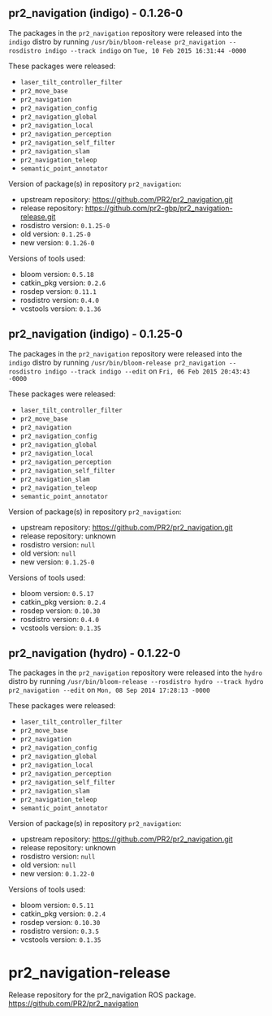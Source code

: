 ## pr2_navigation (indigo) - 0.1.26-0

The packages in the `pr2_navigation` repository were released into the `indigo` distro by running `/usr/bin/bloom-release pr2_navigation --rosdistro indigo --track indigo` on `Tue, 10 Feb 2015 16:31:44 -0000`

These packages were released:
- `laser_tilt_controller_filter`
- `pr2_move_base`
- `pr2_navigation`
- `pr2_navigation_config`
- `pr2_navigation_global`
- `pr2_navigation_local`
- `pr2_navigation_perception`
- `pr2_navigation_self_filter`
- `pr2_navigation_slam`
- `pr2_navigation_teleop`
- `semantic_point_annotator`

Version of package(s) in repository `pr2_navigation`:
- upstream repository: https://github.com/PR2/pr2_navigation.git
- release repository: https://github.com/pr2-gbp/pr2_navigation-release.git
- rosdistro version: `0.1.25-0`
- old version: `0.1.25-0`
- new version: `0.1.26-0`

Versions of tools used:
- bloom version: `0.5.18`
- catkin_pkg version: `0.2.6`
- rosdep version: `0.11.1`
- rosdistro version: `0.4.0`
- vcstools version: `0.1.36`


## pr2_navigation (indigo) - 0.1.25-0

The packages in the `pr2_navigation` repository were released into the `indigo` distro by running `/usr/bin/bloom-release pr2_navigation --rosdistro indigo --track indigo --edit` on `Fri, 06 Feb 2015 20:43:43 -0000`

These packages were released:
- `laser_tilt_controller_filter`
- `pr2_move_base`
- `pr2_navigation`
- `pr2_navigation_config`
- `pr2_navigation_global`
- `pr2_navigation_local`
- `pr2_navigation_perception`
- `pr2_navigation_self_filter`
- `pr2_navigation_slam`
- `pr2_navigation_teleop`
- `semantic_point_annotator`

Version of package(s) in repository `pr2_navigation`:
- upstream repository: https://github.com/PR2/pr2_navigation.git
- release repository: unknown
- rosdistro version: `null`
- old version: `null`
- new version: `0.1.25-0`

Versions of tools used:
- bloom version: `0.5.17`
- catkin_pkg version: `0.2.4`
- rosdep version: `0.10.30`
- rosdistro version: `0.4.0`
- vcstools version: `0.1.35`


## pr2_navigation (hydro) - 0.1.22-0

The packages in the `pr2_navigation` repository were released into the `hydro` distro by running `/usr/bin/bloom-release --rosdistro hydro --track hydro pr2_navigation --edit` on `Mon, 08 Sep 2014 17:28:13 -0000`

These packages were released:
- `laser_tilt_controller_filter`
- `pr2_move_base`
- `pr2_navigation`
- `pr2_navigation_config`
- `pr2_navigation_global`
- `pr2_navigation_local`
- `pr2_navigation_perception`
- `pr2_navigation_self_filter`
- `pr2_navigation_slam`
- `pr2_navigation_teleop`
- `semantic_point_annotator`

Version of package(s) in repository `pr2_navigation`:
- upstream repository: https://github.com/PR2/pr2_navigation.git
- release repository: unknown
- rosdistro version: `null`
- old version: `null`
- new version: `0.1.22-0`

Versions of tools used:
- bloom version: `0.5.11`
- catkin_pkg version: `0.2.4`
- rosdep version: `0.10.30`
- rosdistro version: `0.3.5`
- vcstools version: `0.1.35`


pr2_navigation-release
======================

Release repository for the pr2_navigation ROS package. https://github.com/PR2/pr2_navigation
